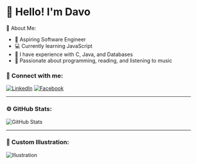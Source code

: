 # 👋 Hello! I'm Davo

🌱 About Me:
- 🎯 Aspiring Software Engineer
- 💻 Currently learning JavaScript
- 🔧 I have experience with C, Java, and Databases
- 🎨 Passionate about programming, reading, and listening to music

### 📱 Connect with me:
[![LinkedIn](https://img.shields.io/badge/LinkedIn-red?style=flat-square&logo=linkedin&logoColor=white)](https://www.linkedin.com/in/tu-perfil) 
[![Facebook](https://img.shields.io/badge/Facebook-red?style=flat-square&logo=instagram&logoColor=white)](https://www.instagram.com/tu-perfil) 

---

### ⚙️ GitHub Stats:
![GitHub Stats](https://github-readme-stats.vercel.app/api?username=tu-usuario&show_icons=true&theme=radical)

---

### 🎨 Custom Illustration:
![Illustration](https://ar.pinterest.com/pin/78813062213733311/) <!-- Cambia esto con tu ilustración -->
